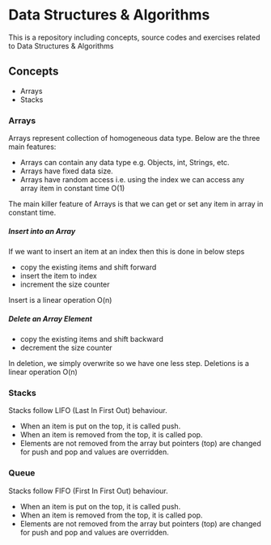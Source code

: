 # Data Structures & Algorithms

This is a repository including concepts, source codes and exercises related to Data Structures & Algorithms

## Concepts
* Arrays
* Stacks

### Arrays
Arrays represent collection of homogeneous data type. Below are the three main features:
- Arrays can contain any data type e.g. Objects, int, Strings, etc.
- Arrays have fixed data size.
- Arrays have random access i.e. using the index we can access any array item in constant time O(1) 

The main killer feature of Arrays is that we can get or set any item in array in constant time.

##### Insert into an Array

If we want to insert an item at an index then this is done in below steps
- copy the existing items and shift forward
- insert the item to index
- increment the size counter

Insert is a linear operation O(n)

##### Delete an Array Element
- copy the existing items and shift backward
- decrement the size counter

In deletion, we simply overwrite so we have one less step. Deletions is a linear operation O(n)

### Stacks
Stacks follow LIFO (Last In First Out) behaviour.
- When an item is put on the top, it is called push.
- When an item is removed from the top, it is called pop.
- Elements are not removed from the array but pointers (top) are changed for push and pop and values are overridden.

### Queue
Stacks follow FIFO (First In First Out) behaviour.
- When an item is put on the top, it is called push.
- When an item is removed from the top, it is called pop.
- Elements are not removed from the array but pointers (top) are changed for push and pop and values are overridden.